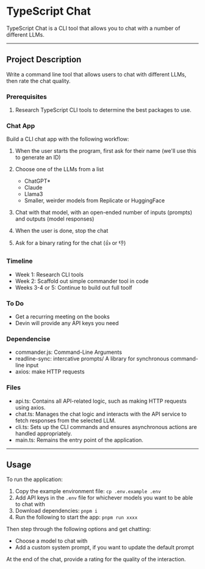# TypeScript Chat

TypeScript Chat is a CLI tool that allows you to chat with a number of different LLMs.

---

## Project Description

Write a command line tool that allows users to chat with different LLMs, then rate the chat quality.

### Prerequisites

1. Research TypeScript CLI tools to determine the best packages to use.

### Chat App

Build a CLI chat app with the following workflow:

1. When the user starts the program, first ask for their name (we'll use this to generate an ID)
1. Choose one of the LLMs from a list
   - ChatGPT\*
   - Claude
   - Llama3
   - Smaller, weirder models from Replicate or HuggingFace

1. Chat with that model, with an open-ended number of inputs (prompts) and outputs (model responses)
1. When the user is done, stop the chat
1. Ask for a binary rating for the chat (👍 or 👎)

### Timeline

- Week 1: Research CLI tools
- Week 2: Scaffold out simple commander tool in code
- Weeks 3-4 or 5: Continue to build out full toolf

### To Do

- Get a recurring meeting on the books
- Devin will provide any API keys you need

### Dependencise

- commander.js: Command-Line Arguments
- readline-sync: intercative prompts/ A library for synchronous command-line input
- axios: make HTTP requests

### Files

- api.ts: Contains all API-related logic, such as making HTTP requests using axios.
- chat.ts: Manages the chat logic and interacts with the API service to fetch responses from the selected LLM.
- cli.ts: Sets up the CLI commands and ensures asynchronous actions are handled appropriately.
- main.ts: Remains the entry point of the application.

---

## Usage

To run the application:

1. Copy the example environment file: `cp .env.example .env`
1. Add API keys in the `.env` file for whichever models you want to be able to chat with
1. Download dependencies: `pnpm i`
1. Run the following to start the app: `pnpm run xxxx`

Then step through the following options and get chatting:

- Choose a model to chat with
- Add a custom system prompt, if you want to update the default prompt

At the end of the chat, provide a rating for the quality of the interaction.
